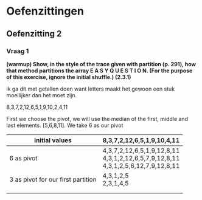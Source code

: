 # Oefenzittingen



## Oefenzitting 2

### Vraag 1

**(warmup) Show, in the style of the trace given with partition (p. 291), how that method partitions the array E A S Y Q U E S T I O N. (For the purpose of this exercise, ignore the initial shuffle.) (2.3.1)**

ik ga dit met getallen doen want letters maakt het gewoon een stuk moeilijker dan het moet zijn.

8,3,7,2,12,6,5,1,9,10,2,4,11



First we choose the pivot, we will use the median of the first, middle and last elements. [5,6,8,11]. We take 6 as our pivot

| initial values                     | 8,3,7,2,12,6,5,1,9,10,4,11                                   |
| ---------------------------------- | ------------------------------------------------------------ |
| 6 as pivot                         | 4,3,7,2,12,6,5,1,9,12,8,11<br />4,3,1,2,12,6,5,7,9,12,8,11<br />4,3,1,2,5,6,12,7,9,12,8,11 |
| 3 as pivot for our first partition | 4,3,1,2,5<br />2,3,1,4,5<br />                               |
|                                    |                                                              |
|                                    |                                                              |

